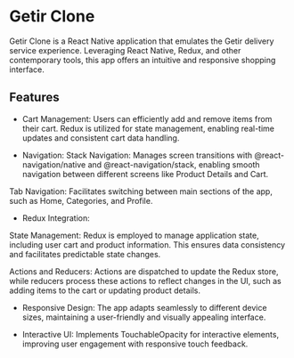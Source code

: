 <h1>Getir Clone</h1>

<p>Getir Clone is a React Native application that emulates the Getir delivery service experience. Leveraging React Native, Redux, and other contemporary tools, this app offers an intuitive and responsive shopping interface.</p>

<h2>Features</h2>

<list>

- Cart Management: Users can efficiently add and remove items from their cart. Redux is utilized for state management, enabling real-time updates and consistent cart data handling.

- Navigation:
  Stack Navigation: Manages screen transitions with @react-navigation/native and @react-navigation/stack, enabling smooth navigation between different screens like Product Details and Cart.

Tab Navigation: Facilitates switching between main sections of the app, such as Home, Categories, and Profile.

- Redux Integration:

State Management: Redux is employed to manage application state, including user cart and product information. This ensures data consistency and facilitates predictable state changes.

Actions and Reducers: Actions are dispatched to update the Redux store, while reducers process these actions to reflect changes in the UI, such as adding items to the cart or updating product details.

- Responsive Design: The app adapts seamlessly to different device sizes, maintaining a user-friendly and visually appealing interface.

- Interactive UI: Implements TouchableOpacity for interactive elements, improving user engagement with responsive touch feedback.

</list>


